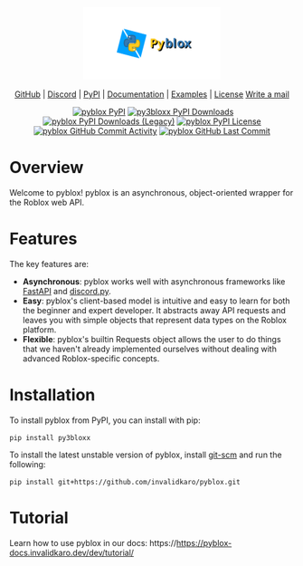 <p align="center" width="100%">
    <img src="https://raw.githubusercontent.com/invalidkaro/pyblox/main/docs/assets/textlogo.svg" alt="pyblox" height="128em" />
    <br />
</p>
<p align="center">
    <a href="https://github.com/invalidkaro/pyblox">GitHub</a> |
    <a href="https://discord.gg/">Discord</a> |
    <a href="https://pypi.org/project/py3bloxx/">PyPI</a> |
    <a href="https://pyblox-docs.invalidkaro.dev">Documentation</a> |
    <a href="https://github.com/invalidkaro/pyblox/tree/main/examples">Examples</a> |
    <a href="https://github.com/invalidkaro/pyblox/blob/main/LICENSE">License</a>
    <a href="mailto:mail@invalidkaro.dev">Write a mail</a>
</p>
<p align="center">
    <a href="https://discord.gg/"><img src="https://img.shields.io/discord/761603917490159676?style=flat-square&logo=discord" alt=""/></a>
    <a href="https://pypi.org/project/py3bloxx/"><img src="https://img.shields.io/pypi/v/py3bloxx?style=flat-square" alt="pyblox PyPI"/></a>
    <a href="https://pypi.org/project/py3bloxx/"><img src="https://img.shields.io/pypi/d/py3bloxx?style=flat-square" alt="py3bloxx PyPI Downloads"/></a>
    <a href="https://pypi.org/project/py3bloxx/"><img src="https://img.shields.io/pypi/dm/py3bloxx?style=flat-square" alt="pyblox PyPI Downloads (Legacy)"/></a>
    <a href="https://pypi.org/project/py3bloxx/"><img src="https://img.shields.io/pypi/l/py3bloxx?style=flat-square" alt="pyblox PyPI License"/></a>
    <a href="https://github.com/invalidkaro/pyblox"><img src="https://img.shields.io/github/commit-activity/w/InvalidKaro/pyblox?style=flat-square" alt="pyblox GitHub Commit Activity"/></a>
    <a href="https://github.com/invalidkaro/pyblox"><img src="https://img.shields.io/github/last-commit/invalidkaro/pyblox?style=flat-squar" alt="pyblox GitHub Last Commit"/></a>
</p>

# Overview
Welcome to pyblox! pyblox is an asynchronous, object-oriented wrapper for the Roblox web API.

# Features
The key features are:  

- **Asynchronous**: pyblox works well with asynchronous frameworks like [FastAPI](https://fastapi.tiangolo.com/) and 
[discord.py](https://github.com/Rapptz/discord.py).  
- **Easy**: pyblox's client-based model is intuitive and easy to learn for both the beginner and expert developer. It
  abstracts away API requests and leaves you with simple objects that represent data types on the Roblox platform.
- **Flexible**: pyblox's builtin Requests object allows the user to do things that we haven't already implemented
ourselves without dealing with advanced Roblox-specific concepts.

# Installation
To install pyblox from PyPI, you can install with pip:
```
pip install py3bloxx
```

To install the latest unstable version of pyblox, install [git-scm](https://git-scm.com/downloads) and run the following:
```
pip install git+https://github.com/invalidkaro/pyblox.git
```

# Tutorial
Learn how to use pyblox in our docs:
https://https://pyblox-docs.invalidkaro.dev/dev/tutorial/
